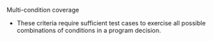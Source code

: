 Multi-condition coverage
-	These criteria require sufficient test cases to exercise all possible combinations of conditions in a program decision.
